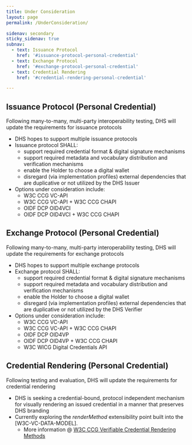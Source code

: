 ```yaml
---
title: Under Consideration
layout: page
permalink: /UnderConsideration/

sidenav: secondary
sticky_sidenav: true
subnav:
  - text: Issuance Protocol
    href: '#issuance-protocol-personal-credential'
  - text: Exchange Protocol
    href: '#exchange-protocol-personal-credential'
  - text: Credential Rendering
    href: '#credential-rendering-personal-credential'

---
```


## Issuance Protocol (Personal Credential)

<div class="usa-alert usa-alert--warning usa-alert--slim">
  <div class="usa-alert__body">
    <p class="usa-alert__text">
      Following many-to-many, multi-party interoperability testing, DHS will update the requirements for issuance protocols
    </p>
  </div>
</div>

- DHS hopes to support multiple issuance protocols
- Issuance protocol SHALL:
    - support required credential format & digital signature mechanisms
    - support required metadata and vocabulary distribution and verification mechanisms
    - enable the Holder to choose a digital wallet
    - disregard (via implementation profiles) external dependencies that are duplicative or not utilized by the DHS Issuer
- Options under consideration include:
    - W3C CCG VC-API
    - W3C CCG VC-API + W3C CCG CHAPI
    - OIDF DCP OID4VCI
    - OIDF DCP OID4VCI + W3C CCG CHAPI

## Exchange Protocol (Personal Credential)

<div class="usa-alert usa-alert--warning usa-alert--slim">
  <div class="usa-alert__body">
    <p class="usa-alert__text">
      Following many-to-many, multi-party interoperability testing, DHS will update the requirements for exchange protocols
    </p>
  </div>
</div>

- DHS hopes to support multiple exchange protocols
- Exchange protocol SHALL:
    - support required credential format & digital signature mechanisms
    - support required metadata and vocabulary distribution and verification mechanisms
    - enable the Holder to choose a digital wallet
    - disregard (via implementation profiles) external dependencies that are duplicative or not utilized by the DHS Verifier
- Options under consideration include:
    - W3C CCG VC-API
    - W3C CCG VC-API + W3C CCG CHAPI
    - OIDF DCP OID4VP
    - OIDF DCP OID4VP + W3C CCG CHAPI
    - W3C WICG Digital Credentials API

## Credential Rendering (Personal Credential)

<div class="usa-alert usa-alert--warning usa-alert--slim">
  <div class="usa-alert__body">
    <p class="usa-alert__text">
      Following testing and evaluation, DHS will update the requirements for credential rendering
    </p>
  </div>
</div>

- DHS is seeking a credential-bound, protocol independent mechanism for visually rendering an issued credential in a manner that preserves DHS branding
- Currently exploring the *renderMethod* extensibility point built into the \[W3C-VC-DATA-MODEL\]. 
  - More information @ [W3C CCG Verifiable Credential Rendering Methods](https://w3c-ccg.github.io/vc-render-method/)
